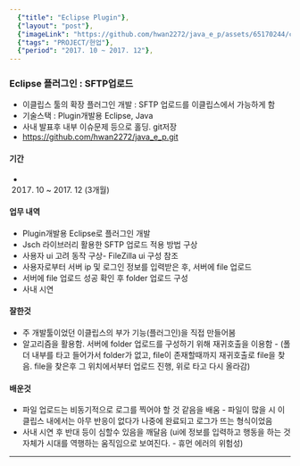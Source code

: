 ```yaml
---
  {"title": "Eclipse Plugin"},
  {"layout": "post"},
  {"imageLink": "https://github.com/hwan2272/java_e_p/assets/65170244/c0583449-35bf-4d1a-a36f-2ad8da11ce5b"},
  {"tags": "PROJECT/현업"},
  {"period": "2017. 10 ~ 2017. 12"},
---
```


### Eclipse 플러그인 : SFTP업로드

- 이클립스 툴의 확장 플러그인 개발 : SFTP 업로드를 이클립스에서 가능하게 함
- 기술스택 : Plugin개발용 Eclipse, Java
- 사내 발표후 내부 이슈문제 등으로 홀딩. git저장
- https://github.com/hwan2272/java_e_p.git

#### 기간

- 2017. 10 ~ 2017. 12 (3개월)

#### 업무 내역

- Plugin개발용 Eclipse로 플러그인 개발
- Jsch 라이브러리 활용한 SFTP 업로드 적용 방법 구상
- 사용자 ui 고려 동작 구상- FileZilla ui 구성 참조
- 사용자로부터 서버 ip 및 로그인 정보를 입력받은 후, 서버에 file 업로드
- 서버에 file 업로드 성공 확인 후 folder 업로드 구성
- 사내 시연

#### 잘한것

- 주 개발툴이었던 이클립스의 부가 기능(플러그인)을 직접 만들어봄
- 알고리즘을 활용함. 서버에 folder 업로드를 구성하기 위해 재귀호출을 이용함 - (폴더 내부를 타고 들어가서 folder가 없고, file이 존재할때까지 재귀호출로 file을 찾음. file을 찾은후 그 위치에서부터 업로드 진행, 위로 타고 다시 올라감)

#### 배운것

- 파일 업로드는 비동기적으로 로그를 찍어야 할 것 같음을 배움 - 파일이 많을 시 이클립스 내에서는 아무 반응이 없다가 나중에 완료되고 로그가 뜨는 형식이었음
- 사내 시연 후 반대 등이 심할수 있음을 깨달음 (ui에 정보를 입력하고 행동을 하는 것 자체가 시대를 역행하는 움직임으로 보여진다. - 휴먼 에러의 위험성)

---

